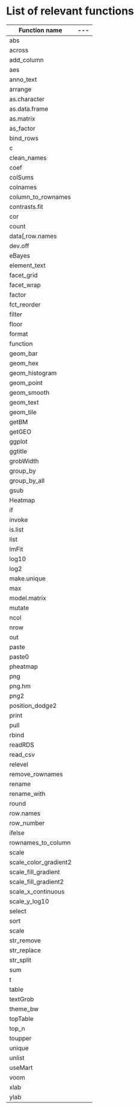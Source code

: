 # List of relevant functions

Function name | ---
 --- | ---
abs  |
across |
add_column |
aes |
anno_text |
arrange |
as.character |
as.data.frame |
as.matrix |
as_factor |
bind_rows |
c |
clean_names |
coef |
colSums |
colnames |
column_to_rownames |
contrasts.fit |
cor |
count |
data[,row.names |
dev.off |
eBayes |
element_text |
facet_grid |
facet_wrap |
factor |
fct_reorder |
filter |
floor |
format |
function |
geom_bar |
geom_hex |
geom_histogram |
geom_point |
geom_smooth |
geom_text |
geom_tile |
getBM |
getGEO |
ggplot |
ggtitle |
grobWidth |
group_by |
group_by_all |
gsub |
Heatmap |
if |
invoke |
is.list |
list |
lmFit |
log10 |
log2 |
make.unique |
max |
model.matrix |
mutate |
ncol |
nrow |
out |
paste |
paste0 |
pheatmap |
png |
png.hm |
png2 |
position_dodge2 |
print |
pull |
rbind |
readRDS |
read_csv |
relevel |
remove_rownames |
rename |
rename_with |
round |
row.names |
row_number |
ifelse |
rownames_to_column |
scale |
scale_color_gradient2 |
scale_fill_gradient |
scale_fill_gradient2 |
scale_x_continuous |
scale_y_log10 |
select |
sort |
scale |
str_remove |
str_replace |
str_split |
sum |
t |
table |
textGrob |
theme_bw |
topTable |
top_n |
toupper |
unique |
unlist |
useMart |
voom |
xlab |
ylab |